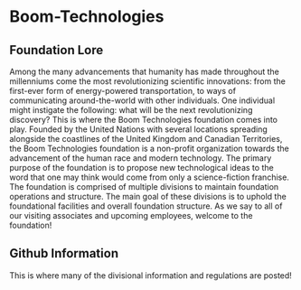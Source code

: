# Boom-Technologies

## Foundation Lore
Among the many advancements that humanity has made throughout the millenniums come the most revolutionizing scientific innovations: from the first-ever form of energy-powered transportation, to ways of communicating around-the-world with other individuals. One individual might instigate the following: what will be the next revolutionizing discovery? This is where the Boom Technologies foundation comes into play. Founded by the United Nations with several locations spreading alongside the coastlines of the United Kingdom and Canadian Territories, the Boom Technologies foundation is a non-profit organization towards the advancement of the human race and modern technology. The primary purpose of the foundation is to propose new technological ideas to the word that one may think would come from only a science-fiction franchise. The foundation is comprised of multiple divisions to maintain foundation operations and structure. The main goal of these divisions is to uphold  the foundational facilities and overall foundation structure. As we say to all of our visiting associates and upcoming employees, welcome to the foundation!


## Github Information
This is where many of the divisional information and regulations are posted! 
